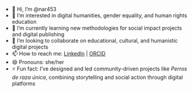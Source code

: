 - 👋 Hi, I’m @nar453  
- 👀 I’m interested in digital humanities, gender equality, and human rights education  
- 🌱 I’m currently learning new methodologies for social impact projects and digital publishing  
- 💞️ I’m looking to collaborate on educational, cultural, and humanistic digital projects  
- 📫 How to reach me: [LinkedIn](https://www.linkedin.com/in/natstudio2104/) | [ORCID](https://orcid.org/0000-0002-6374-108X)  
- 😄 Pronouns: she/her  
- ⚡ Fun fact: I’ve designed and led community-driven projects like *Perros de raza única*, combining storytelling and social action through digital platforms
